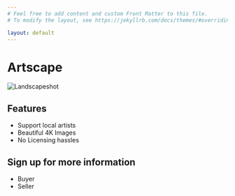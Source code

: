 ```yaml
---
# Feel free to add content and custom Front Matter to this file.
# To modify the layout, see https://jekyllrb.com/docs/themes/#overriding-theme-defaults

layout: default
---
```


# Artscape
![Landscapeshot](https://static01.nyt.com/images/2019/11/05/science/28TB-SUNSET1/merlin_163473282_fe17fc6b-78b6-4cdd-b301-6f63e6ebdd7a-superJumbo.jpg)

## Features
* Support local artists
* Beautiful 4K Images
* No Licensing hassles

## Sign up for more information 
 * Buyer
 * Seller
